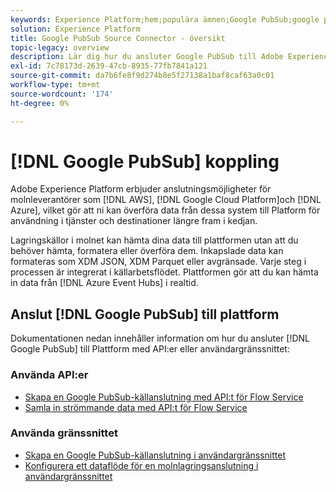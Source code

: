 ```yaml
---
keywords: Experience Platform;hem;populära ämnen;Google PubSub;google pubsub
solution: Experience Platform
title: Google PubSub Source Connector - översikt
topic-legacy: overview
description: Lär dig hur du ansluter Google PubSub till Adobe Experience Platform med hjälp av API:er eller användargränssnittet.
exl-id: 7c78173d-2639-47cb-8935-77fb7841a121
source-git-commit: da7b6fe8f9d274b8e5f27138a1baf8caf63a0c01
workflow-type: tm+mt
source-wordcount: '174'
ht-degree: 0%

---
```


# [!DNL Google PubSub] koppling

Adobe Experience Platform erbjuder anslutningsmöjligheter för molnleverantörer som [!DNL AWS], [!DNL Google Cloud Platform]och [!DNL Azure], vilket gör att ni kan överföra data från dessa system till Platform för användning i tjänster och destinationer längre fram i kedjan.

Lagringskällor i molnet kan hämta dina data till plattformen utan att du behöver hämta, formatera eller överföra dem. Inkapslade data kan formateras som XDM JSON, XDM Parquet eller avgränsade. Varje steg i processen är integrerat i källarbetsflödet. Plattformen gör att du kan hämta in data från [!DNL Azure Event Hubs] i realtid.

## Anslut [!DNL Google PubSub] till plattform

Dokumentationen nedan innehåller information om hur du ansluter [!DNL Google PubSub] till Plattform med API:er eller användargränssnittet:

### Använda API:er

- [Skapa en Google PubSub-källanslutning med API:t för Flow Service](../../tutorials/api/create/cloud-storage/google-pubsub.md)
- [Samla in strömmande data med API:t för Flow Service](../../tutorials/api/collect/streaming.md)

### Använda gränssnittet

- [Skapa en Google PubSub-källanslutning i användargränssnittet](../../tutorials/ui/create/cloud-storage/google-pubsub.md)
- [Konfigurera ett dataflöde för en molnlagringsanslutning i användargränssnittet](../../tutorials/ui/dataflow/streaming/cloud-storage-streaming.md)
